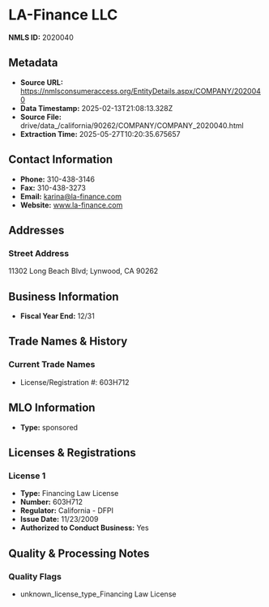 # LA-Finance LLC

**NMLS ID:** 2020040

## Metadata
- **Source URL:** https://nmlsconsumeraccess.org/EntityDetails.aspx/COMPANY/2020040
- **Data Timestamp:** 2025-02-13T21:08:13.328Z
- **Source File:** drive/data_/california/90262/COMPANY/COMPANY_2020040.html
- **Extraction Time:** 2025-05-27T10:20:35.675657

## Contact Information
- **Phone:** 310-438-3146
- **Fax:** 310-438-3273
- **Email:** karina@la-finance.com
- **Website:** www.la-finance.com

## Addresses
### Street Address
11302 Long Beach Blvd; Lynwood, CA 90262

## Business Information
- **Fiscal Year End:** 12/31

## Trade Names & History
### Current Trade Names
- License/Registration #: 603H712

## MLO Information
- **Type:** sponsored

## Licenses & Registrations

### License 1
- **Type:** Financing Law License
- **Number:** 603H712
- **Regulator:** California - DFPI
- **Issue Date:** 11/23/2009
- **Authorized to Conduct Business:** Yes

## Quality & Processing Notes
### Quality Flags
- unknown_license_type_Financing Law License
